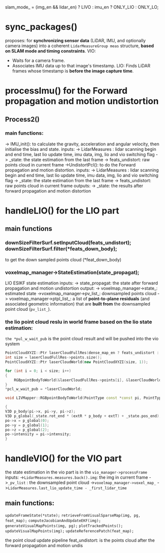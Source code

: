slam_mode_ = (img_en && lidar_en) ? LIVO : imu_en ? ONLY_LIO : ONLY_LO;
# sync_packages()
proposes: for **synchronizing sensor data** (LiDAR, IMU, and optionally camera images) into a coherent `LidarMeasureGroup meas` structure, **based on SLAM mode and timing constraints**.
VIO:
- Waits for a camera frame.
- Associates IMU data up to that image's timestamp.
LIO:
Finds LiDAR frames whose timestamp is **before the image capture time**.
# processImu() for the Forward propagation and motion undistortion
## Process2()
### main functions:
-> IMU_init(): to calculate the gravity, acceleration and angular velocity, then initialise the bias and state.
	inputs: 
	-> LidarMeasures : lidar scanning begin and end time, last lio update time, imu data, img, lio and vio switching flag
	-> \_state: the state estimation from the last frame 
	-> feats\_undistort: raw points cloud in current frame
->UndistortPcl(): to do the Forward propagation and motion distortion. 
	inputs: 
		-> LidarMeasures : lidar scanning begin and end time, last lio update time, imu data, img, lio and vio switching flag
		-> \_state: the state estimation from the last frame 
		-> feats\_undistort: raw points cloud in current frame
	outputs:
		-> \_state: the results after forward propagation and motion distortion

# handleLIO() for the LIO part
## main functions
### downSizeFilterSurf.setInputCloud(feats_undistort); downSizeFilterSurf.filter(\*feats_down_body);
to get the down sampled points cloud (\*feat_down_body)
### voxelmap_manager->StateEstimation(state_propagat);
LIO ESIKF state estimation
inputs:
	-> state_propagat: the state after forward propagation and motion undistortion
output:
	-> voxelmap_manager->state_: estimated state
	->voxelmap_manager->pv_list_: downsampled points cloud
	-> voxelmap_manager->ptpl_list_: a list of **point-to-plane residuals** (and associated geometric information) that are **built from** the downsampled point cloud (`pv_list_`).

### the lio point cloud reslu in world frame based on the lio state estimation:
`the *pul_w_wait_pub` is the point cloud result and will be pushed into the vio system

```cpp
PointCloudXYZI::Ptr laserCloudFullRes(dense_map_en ? feats_undistort : feats_down_body);
int size = laserCloudFullRes->points.size();
PointCloudXYZI::Ptr laserCloudWorld(new PointCloudXYZI(size, 1));

for (int i = 0; i < size; i++)
{
	RGBpointBodyToWorld(&laserCloudFullRes->points[i], &laserCloudWorld->points[i]);
}
*pcl_w_wait_pub = *laserCloudWorld;

void LIVMapper::RGBpointBodyToWorld(PointType const *const pi, PointType *const po)

{
V3D p_body(pi->x, pi->y, pi->z);
V3D p_global(_state.rot_end * (extR * p_body + extT) + _state.pos_end);
po->x = p_global(0);
po->y = p_global(1);
po->z = p_global(2);
po->intensity = pi->intensity;
}
```

# handleVIO() for the VIO part

the state estimation in the vio part is in the `vio_manager->processFrame`
inputs:
	->`LidarMeasures.measures.back().img`: the img in current frame
	->`_pv_list` : the downsampled point cloud
	->`voxelmap_manager->voxel_map_`
	->`LidarMeasures.last_lio_update_time - _first_lidar_time` 

## main functions:
`updateFrameState(*state);`
`retrieveFromVisualSparseMap(img, pg, feat_map);`
`computeJacobianAndUpdateEKF(img);`
`generateVisualMapPoints(img, pg);`
`plotTrackedPoints();`
`updateVisualMapPoints(img);`
`updateReferencePatch(feat_map);`



the point cloud update pipeline
feat_undistort: is the points cloud after the forward propagation and motion undis





